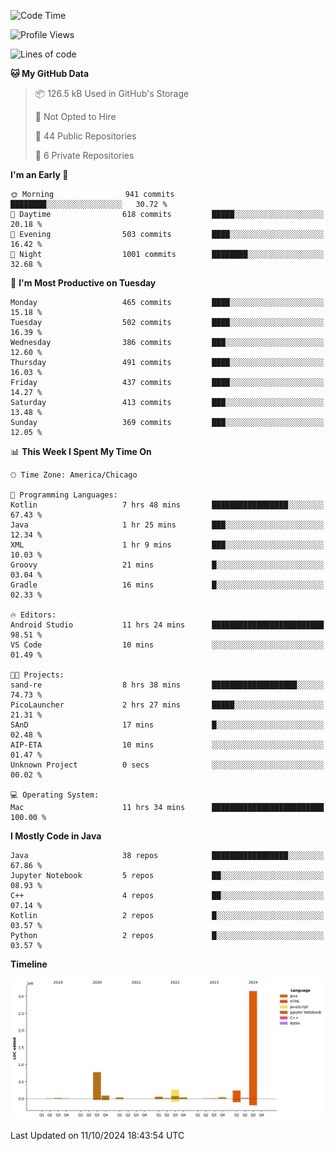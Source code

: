 <!--START_SECTION:waka-->
![Code Time](http://img.shields.io/badge/Code%20Time-668%20hrs%2050%20mins-blue)

![Profile Views](http://img.shields.io/badge/Profile%20Views-1-blue)

![Lines of code](https://img.shields.io/badge/From%20Hello%20World%20I%27ve%20Written-4.8%20million%20lines%20of%20code-blue)

**🐱 My GitHub Data** 

> 📦 126.5 kB Used in GitHub's Storage 
 > 
> 🚫 Not Opted to Hire
 > 
> 📜 44 Public Repositories 
 > 
> 🔑 6 Private Repositories 
 > 
**I'm an Early 🐤** 

```text
🌞 Morning                941 commits         ████████░░░░░░░░░░░░░░░░░   30.72 % 
🌆 Daytime                618 commits         █████░░░░░░░░░░░░░░░░░░░░   20.18 % 
🌃 Evening                503 commits         ████░░░░░░░░░░░░░░░░░░░░░   16.42 % 
🌙 Night                  1001 commits        ████████░░░░░░░░░░░░░░░░░   32.68 % 
```
📅 **I'm Most Productive on Tuesday** 

```text
Monday                   465 commits         ████░░░░░░░░░░░░░░░░░░░░░   15.18 % 
Tuesday                  502 commits         ████░░░░░░░░░░░░░░░░░░░░░   16.39 % 
Wednesday                386 commits         ███░░░░░░░░░░░░░░░░░░░░░░   12.60 % 
Thursday                 491 commits         ████░░░░░░░░░░░░░░░░░░░░░   16.03 % 
Friday                   437 commits         ████░░░░░░░░░░░░░░░░░░░░░   14.27 % 
Saturday                 413 commits         ███░░░░░░░░░░░░░░░░░░░░░░   13.48 % 
Sunday                   369 commits         ███░░░░░░░░░░░░░░░░░░░░░░   12.05 % 
```


📊 **This Week I Spent My Time On** 

```text
🕑︎ Time Zone: America/Chicago

💬 Programming Languages: 
Kotlin                   7 hrs 48 mins       █████████████████░░░░░░░░   67.43 % 
Java                     1 hr 25 mins        ███░░░░░░░░░░░░░░░░░░░░░░   12.34 % 
XML                      1 hr 9 mins         ███░░░░░░░░░░░░░░░░░░░░░░   10.03 % 
Groovy                   21 mins             █░░░░░░░░░░░░░░░░░░░░░░░░   03.04 % 
Gradle                   16 mins             █░░░░░░░░░░░░░░░░░░░░░░░░   02.33 % 

🔥 Editors: 
Android Studio           11 hrs 24 mins      █████████████████████████   98.51 % 
VS Code                  10 mins             ░░░░░░░░░░░░░░░░░░░░░░░░░   01.49 % 

🐱‍💻 Projects: 
sand-re                  8 hrs 38 mins       ███████████████████░░░░░░   74.73 % 
PicoLauncher             2 hrs 27 mins       █████░░░░░░░░░░░░░░░░░░░░   21.31 % 
SAnD                     17 mins             █░░░░░░░░░░░░░░░░░░░░░░░░   02.48 % 
AIP-ETA                  10 mins             ░░░░░░░░░░░░░░░░░░░░░░░░░   01.47 % 
Unknown Project          0 secs              ░░░░░░░░░░░░░░░░░░░░░░░░░   00.02 % 

💻 Operating System: 
Mac                      11 hrs 34 mins      █████████████████████████   100.00 % 
```

**I Mostly Code in Java** 

```text
Java                     38 repos            █████████████████░░░░░░░░   67.86 % 
Jupyter Notebook         5 repos             ██░░░░░░░░░░░░░░░░░░░░░░░   08.93 % 
C++                      4 repos             ██░░░░░░░░░░░░░░░░░░░░░░░   07.14 % 
Kotlin                   2 repos             █░░░░░░░░░░░░░░░░░░░░░░░░   03.57 % 
Python                   2 repos             █░░░░░░░░░░░░░░░░░░░░░░░░   03.57 % 
```



**Timeline**

![Lines of Code chart](https://raw.githubusercontent.com/phanijsp/phanijsp/main/assets/bar_graph.png)


 Last Updated on 11/10/2024 18:43:54 UTC
<!--END_SECTION:waka-->
